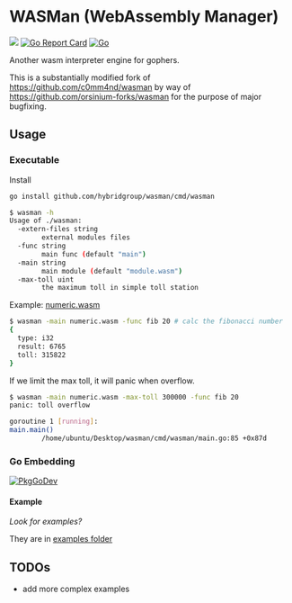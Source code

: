 # WASMan (WebAssembly Manager)

[![](https://godoc.org/github.com/hybridgroup/wasman?status.svg)](http://godoc.org/github.com/hybridgroup/wasman)
[![Go Report Card](https://goreportcard.com/badge/github.com/hybridgroup/wasman)](https://goreportcard.com/report/github.com/hybridgroup/wasman)
[![Go](https://github.com/hybridgroup/wasman/actions/workflows/ci.yml/badge.svg)](https://github.com/hybridgroup/wasman/actions/workflows/ci.yml)

Another wasm interpreter engine for gophers.

This is a substantially modified fork of https://github.com/c0mm4nd/wasman by way of https://github.com/orsinium-forks/wasman for the purpose of major bugfixing.

## Usage

### Executable

Install

```bash
go install github.com/hybridgroup/wasman/cmd/wasman
```

```bash
$ wasman -h
Usage of ./wasman:
  -extern-files string
        external modules files
  -func string
        main func (default "main")
  -main string
        main module (default "module.wasm")
  -max-toll uint
        the maximum toll in simple toll station
```

Example: [numeric.wasm](https://github.com/hybridgroup/minimum-wasm-rs/releases/latest)

```bash
$ wasman -main numeric.wasm -func fib 20 # calc the fibonacci number
{
  type: i32
  result: 6765
  toll: 315822
}
```

If we limit the max toll, it will panic when overflow.

```bash
$ wasman -main numeric.wasm -max-toll 300000 -func fib 20
panic: toll overflow

goroutine 1 [running]:
main.main()
        /home/ubuntu/Desktop/wasman/cmd/wasman/main.go:85 +0x87d
```

### Go Embedding

[![PkgGoDev](https://pkg.go.dev/badge/github.com/hybridgroup/wasman)](https://pkg.go.dev/github.com/hybridgroup/wasman)

#### Example

*Look for examples?*

They are in [examples folder](./examples)

## TODOs

- add more complex examples
